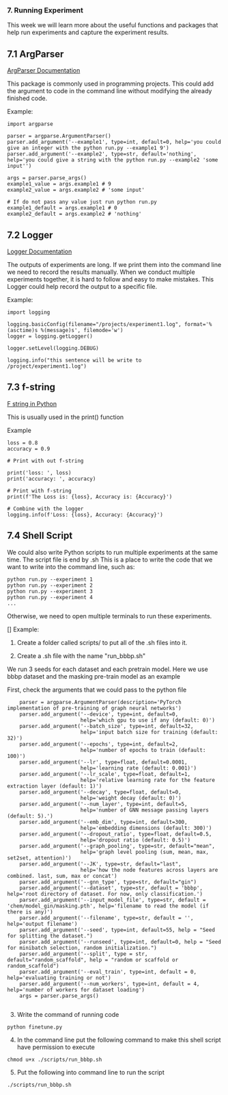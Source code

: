 ### 7. Running Experiment
This week we will learn more about the useful functions and packages that help run experiments and capture the experiment results. 

## 7.1 ArgParser

[ArgParser Documentation](https://docs.python.org/3/library/argparse.html)

This package is commonly used in programming projects. This could add the argument to code in the command line without modifying the already finished code. 

Example:
```
import argparse

parser = argparse.ArgumentParser()
parser.add_argument('--example1', type=int, default=0, help='you could give an integer with the python run.py --example1 9')
parser.add_argument('--example2', type=str, default='nothing', help='you could give a string with the python run.py --example2 'some input'')

args = parser.parse_args()
example1_value = args.example1 # 9
example2_value = args.example2 # 'some input'

# If do not pass any value just run python run.py
example1_default = args.example1 # 0
example2_default = args.example2 # 'nothing'

```

## 7.2 Logger

[Logger Documentation](https://www.geeksforgeeks.org/logging-in-python/)

The outputs of experiments are long. If we print them into the command line we need to record the results manually. When we conduct multiple experiments together, it is hard to follow and easy to make mistakes. This Logger could help record the output to a specific file. 

Example:
```
import logging

logging.basicConfig(filename="/projects/experiment1.log", format='%(asctime)s %(message)s', filemode='w')
logger = logging.getLogger()

logger.setLevel(logging.DEBUG)

logging.info("this sentence will be write to /project/experiment1.log")

```

## 7.3 f-string

[F string in Python](https://www.geeksforgeeks.org/formatted-string-literals-f-strings-python/)

This is usually used in the print() function

Example 
```
loss = 0.8
accuracy = 0.9

# Print with out f-string

print('loss: ', loss)
print('accuracy: ', accuracy)

# Print with f-string
print(f'The Loss is: {loss}, Accuracy is: {Accuracy}')

# Combine with the logger
logging.info(f'Loss: {loss}, Accuracy: {Accuracy}')
```

## 7.4 Shell Script

We could also write Python scripts to run multiple experiments at the same time. The script file is end by .sh
This is a place to write the code that we want to write into the command line, such as:
```
python run.py --experiment 1
python run.py --experiment 2
python run.py --experiment 3
python run.py --experiment 4
...
```
Otherwise, we need to open multiple terminals to run these experiments.

[]
Example:

1. Create a folder called scripts/ to put all of the .sh files into it. 

2. Create a .sh file with the name "run_bbbp.sh"

We run 3 seeds for each dataset and each pretrain model. Here we use bbbp dataset and the masking pre-train model as an example

First, check the arguments that we could pass to the python file 
```
    parser = argparse.ArgumentParser(description='PyTorch implementation of pre-training of graph neural networks')
    parser.add_argument('--device', type=int, default=0,
                        help='which gpu to use if any (default: 0)')
    parser.add_argument('--batch_size', type=int, default=32,
                        help='input batch size for training (default: 32)')
    parser.add_argument('--epochs', type=int, default=2,
                        help='number of epochs to train (default: 100)')
    parser.add_argument('--lr', type=float, default=0.0001,
                        help='learning rate (default: 0.001)')
    parser.add_argument('--lr_scale', type=float, default=1,
                        help='relative learning rate for the feature extraction layer (default: 1)')
    parser.add_argument('--decay', type=float, default=0,
                        help='weight decay (default: 0)')
    parser.add_argument('--num_layer', type=int, default=5,
                        help='number of GNN message passing layers (default: 5).')
    parser.add_argument('--emb_dim', type=int, default=300,
                        help='embedding dimensions (default: 300)')
    parser.add_argument('--dropout_ratio', type=float, default=0.5,
                        help='dropout ratio (default: 0.5)')
    parser.add_argument('--graph_pooling', type=str, default="mean",
                        help='graph level pooling (sum, mean, max, set2set, attention)')
    parser.add_argument('--JK', type=str, default="last",
                        help='how the node features across layers are combined. last, sum, max or concat')
    parser.add_argument('--gnn_type', type=str, default="gin")
    parser.add_argument('--dataset', type=str, default = 'bbbp', help='root directory of dataset. For now, only classification.')
    parser.add_argument('--input_model_file', type=str, default = 'chem/model_gin/masking.pth', help='filename to read the model (if there is any)')
    parser.add_argument('--filename', type=str, default = '', help='output filename')
    parser.add_argument('--seed', type=int, default=55, help = "Seed for splitting the dataset.")
    parser.add_argument('--runseed', type=int, default=0, help = "Seed for minibatch selection, random initialization.")
    parser.add_argument('--split', type = str, default="random_scaffold", help = "random or scaffold or random_scaffold")
    parser.add_argument('--eval_train', type=int, default = 0, help='evaluating training or not')
    parser.add_argument('--num_workers', type=int, default = 4, help='number of workers for dataset loading')
    args = parser.parse_args()

```

```

``` 


3. Write the command of running code
```
python finetune.py 
```

4. In the command line put the following command to make this shell script have permission to execute
```
chmod u+x ./scripts/run_bbbp.sh
```

5. Put the following into command line to run the script

```
./scripts/run_bbbp.sh
```






